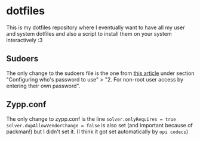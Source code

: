 # dotfiles

This is my dotfiles repository where I eventually want to have all my user and system dotfiles and also a script to install them on your system interactively :3

## Sudoers
The only change to the sudoers file is the one from [this article](https://www.suse.com/support/kb/doc/?id=000016906) under section "Configuring who's password to use" > "2. For non-root user access by entering their own password".

## Zypp.conf
The only change to zypp.conf is the line `solver.onlyRequires = true`
`solver.dupAllowVendorChange = false` is also set (and important because of packman!) but I didn't set it. (I think it got set automatically by `opi codecs`)
